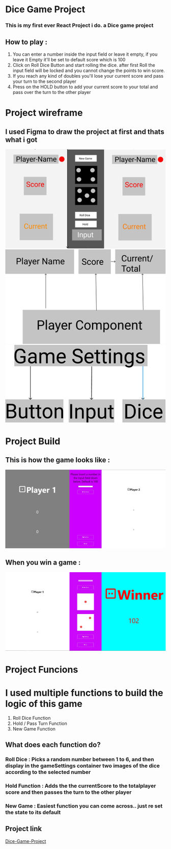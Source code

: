 # Dice Game Project
### This is my first ever React Project i do. a Dice game project
## How to play : 
1. You can enter a number inside the input field or leave it empty, if you leave it Empty it'll be set to default score which is 100
2. Click on Roll Dice Button and start rolling the dice. after first Roll the input field will be locked and you cannot change the points to win score.
3. If you reach any kind of doubles you'll lose your current score and pass your turn to the second player
4. Press on the HOLD button to add your current score to your total and pass over the turn to the other player

# Project wireframe
## I used Figma to draw the project at first and thats what i got
![Figma1](images/Project-WireFrame.jpg)
![Figma1](images/PlayerComponent-WireFrame.jpg)
![Figma1](images/GameSettings-WireFrame.jpg)

# Project Build
## This is how the game looks like :
![Main](images/MainScreen.jpg)
## When you win a game :
![Figma1](images/WinScreen.jpg)

# Project Funcions
# I used multiple functions to build the logic of this game
1. Roll Dice Function
2. Hold / Pass Turn Function
3. New Game Function

## What does each function do?
### Roll Dice : Picks a random number between 1 to 6, and then display in the gameSettings container two images of the dice according to the selected number
### Hold Function : Adds the the currentScore to the totalplayer score and then passes the turn to the other player
### New Game : Easiest function you can come across.. just re set the state to its default


## Project link

[Dice-Game-Project](https://rougenij-dicegame.netlify.app/)
